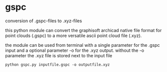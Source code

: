 # gspc
conversion of .gspc-files to .xyz-files

this python module can convert the graphisoft archicad native file format for point clouds (.gspc) to a more versatile ascii point cloud file (.xyz).

the module can be used from terminal with a single parameter for the .gspc input and a optional parameter -o for the .xyz output.
without the -o parameter the .xyz file is stored next to the input file

```
python gspc.py inputfile.gspc -o outputfile.xyz
```
